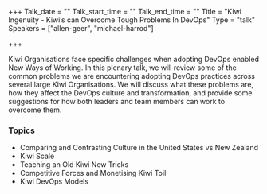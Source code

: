 +++
Talk_date = ""
Talk_start_time = ""
Talk_end_time = ""
Title = "Kiwi Ingenuity - Kiwi’s can Overcome Tough Problems In DevOps"
Type = "talk"
Speakers = ["allen-geer", "michael-harrod"]

+++

Kiwi Organisations face specific challenges when adopting DevOps enabled New Ways of Working. In this plenary talk, we will review some of the common problems we are encountering adopting DevOps practices across several large Kiwi Organisations. We will discuss what these problems are, how they affect the DevOps culture and transformation, and provide some suggestions for how both leaders and team members can work to overcome them.

### Topics

* Comparing and Contrasting Culture in the United States vs New Zealand
* Kiwi Scale
* Teaching an Old Kiwi New Tricks
* Competitive Forces and Monetising Kiwi Toil
* Kiwi DevOps Models


